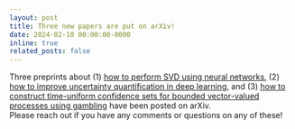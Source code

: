 ```yaml
---
layout: post
title: Three new papers are put on arXiv!
date: 2024-02-10 00:00:00-0000
inline: true
related_posts: false
---
```


Three preprints about (1) [how to perform SVD using neural networks](http://arxiv.org/abs/2402.03655), (2) [how to improve uncertainty quantification in deep learning](https://arxiv.org/abs/2402.06160), and (3) [how to construct time-uniform confidence sets for bounded vector-valued processes using gambling](http://arxiv.org/abs/2402.03683) have been posted on arXiv.\
Please reach out if you have any comments or questions on any of these! 